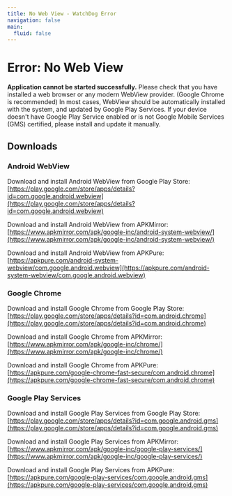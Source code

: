 ```yaml
---
title: No Web View - WatchDog Error
navigation: false
main:
  fluid: false
---
```


# Error: No Web View

**Application cannot be started successfully.** 
Please check that you have installed a web browser or any modern WebView provider.
(Google Chrome is recommended)
In most cases, WebView should be automatically installed with the system, and updated by Google Play Services.
If your device doesn't have Google Play Service enabled or is not Google Mobile Services (GMS) certified, please install and update it manually.

## Downloads 


### Android WebView

Download and install Android WebView from Google Play Store:
[https://play.google.com/store/apps/details?id=com.google.android.webview](https://play.google.com/store/apps/details?id=com.google.android.webview)

Download and install Android WebView from APKMirror:
[https://www.apkmirror.com/apk/google-inc/android-system-webview/](https://www.apkmirror.com/apk/google-inc/android-system-webview/)

Download and install Android WebView from APKPure:
[https://apkpure.com/android-system-webview/com.google.android.webview](https://apkpure.com/android-system-webview/com.google.android.webview)


### Google Chrome

Download and install Google Chrome from Google Play Store:
[https://play.google.com/store/apps/details?id=com.android.chrome](https://play.google.com/store/apps/details?id=com.android.chrome)

Download and install Google Chrome from APKMirror:
[https://www.apkmirror.com/apk/google-inc/chrome/](https://www.apkmirror.com/apk/google-inc/chrome/)

Download and install Google Chrome from APKPure:
[https://apkpure.com/google-chrome-fast-secure/com.android.chrome](https://apkpure.com/google-chrome-fast-secure/com.android.chrome)


### Google Play Services

Download and install Google Play Services from Google Play Store:
[https://play.google.com/store/apps/details?id=com.google.android.gms](https://play.google.com/store/apps/details?id=com.google.android.gms)

Download and install Google Play Services from APKMirror:
[https://www.apkmirror.com/apk/google-inc/google-play-services/](https://www.apkmirror.com/apk/google-inc/google-play-services/)

Download and install Google Play Services from APKPure:
[https://apkpure.com/google-play-services/com.google.android.gms](https://apkpure.com/google-play-services/com.google.android.gms)